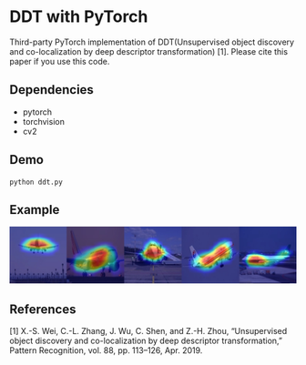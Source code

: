 # DDT with PyTorch

Third-party PyTorch implementation of DDT(Unsupervised object discovery and co-localization by deep descriptor transformation) [1]. Please cite this paper if you use this code.

## Dependencies
- pytorch
- torchvision
- cv2

## Demo

```
python ddt.py
```

## Example

![example.png](example.png)

## References

[1]	X.-S. Wei, C.-L. Zhang, J. Wu, C. Shen, and Z.-H. Zhou, “Unsupervised object discovery and co-localization by deep descriptor transformation,” Pattern Recognition, vol. 88, pp. 113–126, Apr. 2019.